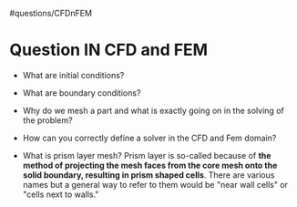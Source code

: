 #questions/CFDnFEM 
# Question IN CFD and FEM

- What are initial conditions?



- What are boundary conditions?





- Why do we mesh a part and what is exactly going on in the solving of the problem?



- How can you correctly define a solver in the CFD and Fem domain?

- What is prism layer mesh?
	Prism layer is so-called because of **the method of projecting the mesh faces from the core mesh onto the solid boundary, resulting in prism shaped cells**. There are various names but a general way to refer to them would be "near wall cells" or "cells next to walls."

